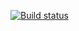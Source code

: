 [![Build status](https://ci.appveyor.com/api/projects/status/77kh9ptq6butbhy6?svg=true)](https://ci.appveyor.com/project/UdavUPS/forms-tooltip)


